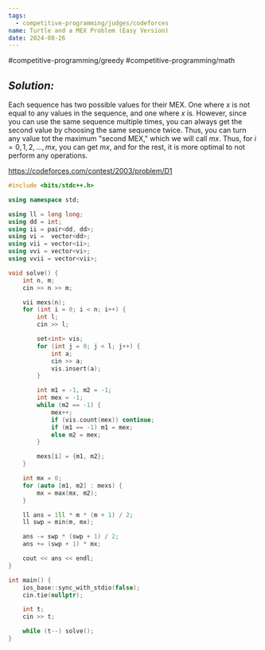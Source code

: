 ```yaml
---
tags:
  - competitive-programming/judges/codeforces
name: Turtle and a MEX Problem (Easy Version)
date: 2024-08-26
---
```

#competitive-programming/greedy #competitive-programming/math 
## _Solution:_
Each sequence has two possible values for their MEX. One where $x$ is not equal to any values in the sequence, and one where $x$ is. However, since you can use the same sequence multiple times, you can always get the second value by choosing the same sequence twice. Thus, you can turn any value tot the maximum "second MEX," which we will call $mx$. Thus, for $i=0,1,2,\dots,mx$, you can get $mx$, and for the rest, it is more optimal to not perform any operations.

https://codeforces.com/contest/2003/problem/D1
```cpp
#include <bits/stdc++.h>

using namespace std;

using ll = long long;
using dd = int;
using ii = pair<dd, dd>;
using vi =  vector<dd>;
using vii = vector<ii>;
using vvi = vector<vi>;
using vvii = vector<vii>;

void solve() {
    int n, m;
    cin >> n >> m;

    vii mexs(n);
    for (int i = 0; i < n; i++) {
        int l;
        cin >> l;

        set<int> vis;
        for (int j = 0; j < l; j++) {
            int a;
            cin >> a;
            vis.insert(a);
        }

        int m1 = -1, m2 = -1;
        int mex = -1;
        while (m2 == -1) {
            mex++;
            if (vis.count(mex)) continue;
            if (m1 == -1) m1 = mex;
            else m2 = mex;
        }

        mexs[i] = {m1, m2};
    }

    int mx = 0;
    for (auto [m1, m2] : mexs) {
        mx = max(mx, m2);
    }

    ll ans = 1ll * m * (m + 1) / 2;
    ll swp = min(m, mx);

    ans -= swp * (swp + 1) / 2;
    ans += (swp + 1) * mx;

    cout << ans << endl;
}

int main() {
    ios_base::sync_with_stdio(false);
    cin.tie(nullptr);

    int t;
    cin >> t;

    while (t--) solve();
}
```